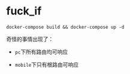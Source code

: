 # fuck_if

````
docker-compose build && docker-compose up -d
````

奇怪的事情出现了：

+ `pc`下所有路由均可响应

+ `mobile`下只有根路由可响应
